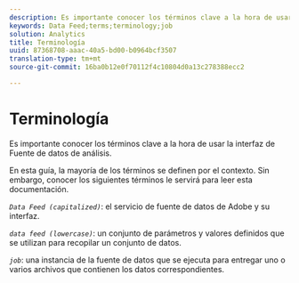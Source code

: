 ```yaml
---
description: Es importante conocer los términos clave a la hora de usar la interfaz de Fuente de datos de análisis.
keywords: Data Feed;terms;terminology;job
solution: Analytics
title: Terminología
uuid: 87368708-aaac-40a5-bd00-b0964bcf3507
translation-type: tm+mt
source-git-commit: 16ba0b12e0f70112f4c10804d0a13c278388ecc2

---
```



# Terminología

Es importante conocer los términos clave a la hora de usar la interfaz de Fuente de datos de análisis.

En esta guía, la mayoría de los términos se definen por el contexto. Sin embargo, conocer los siguientes términos le servirá para leer esta documentación.

*`Data Feed (capitalized)`*: el servicio de fuente de datos de Adobe y su interfaz.

*`data feed (lowercase)`*: un conjunto de parámetros y valores definidos que se utilizan para recopilar un conjunto de datos.

*`job`*: una instancia de la fuente de datos que se ejecuta para entregar uno o varios archivos que contienen los datos correspondientes.
